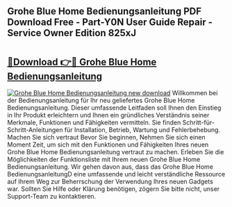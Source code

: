 ## Grohe Blue Home Bedienungsanleitung PDF Download Free - Part-Y0N User Guide Repair - Service Owner Edition 825xJ

# <h2><a href="http://df5ivl.blite.top/?on=Grohe+Blue+Home+Bedienungsanleitung">🔗Download 👉🔴 Grohe Blue Home Bedienungsanleitung</a></h2>

[![Grohe Blue Home Bedienungsanleitung new download](https://i.imgur.com/lujVjoI.png)](http://df5ivl.blite.top/?on=Grohe+Blue+Home+Bedienungsanleitung)
Willkommen bei der Bedienungsanleitung für Ihr neu geliefertes Grohe Blue Home Bedienungsanleitung. Dieser umfassende Leitfaden soll Ihnen den Einstieg in Ihr Produkt erleichtern und Ihnen ein gründliches Verständnis seiner Merkmale, Funktionen und Fähigkeiten vermitteln. Sie finden Schritt-für-Schritt-Anleitungen für Installation, Betrieb, Wartung und Fehlerbehebung. Machen Sie sich vertraut Bevor Sie beginnen, Nehmen Sie sich einen Moment Zeit, um sich mit den Funktionen und Fähigkeiten Ihres neuen Grohe Blue Home Bedienungsanleitung vertraut zu machen. Erleben Sie die Möglichkeiten der Funktionsliste mit Ihrem neuen Grohe Blue Home Bedienungsanleitung. Wir gehen davon aus, dass das Grohe Blue Home BedienungsanleitungD eine umfassende und leicht verständliche Ressource auf Ihrem Weg zur Beherrschung der Verwendung Ihres neuen Gadgets war. Sollten Sie Hilfe oder Klärung benötigen, zögern Sie bitte nicht, unser Support-Team zu kontaktieren.
